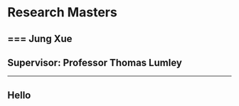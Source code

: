 # Research Masters 
===
Jung Xue
---
Supervisor: Professor Thomas Lumley
---


------------------------------------------------------------------------------------------------------

Hello
------------------------------------------------------------------------------------------------------

